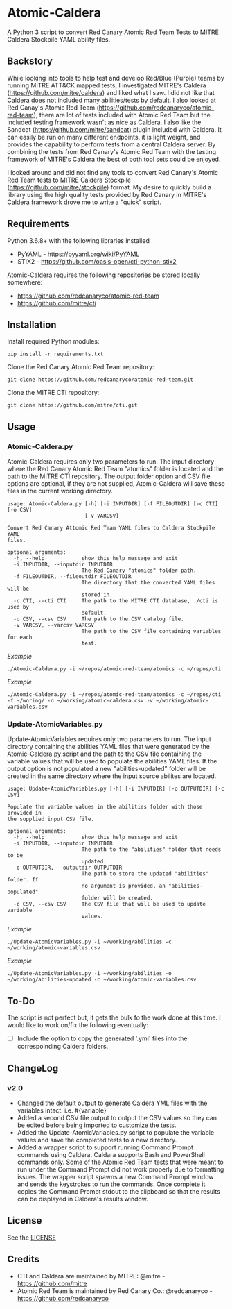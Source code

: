 # Atomic-Caldera
A Python 3 script to convert Red Canary Atomic Red Team Tests to MITRE Caldera Stockpile YAML ability files.

## Backstory
While looking into tools to help test and develop Red/Blue (Purple) teams by running MITRE ATT&CK mapped tests, I investigated MITRE's Caldera (https://github.com/mitre/caldera) and liked what I saw. I did not like that Caldera does not included many abilities/tests by default. I also looked at Red Canay's Atomic Red Team (https://github.com/redcanaryco/atomic-red-team), there are lot of tests included with Atomic Red Team but the included testing framework wasn't as nice as Caldera. I also like the Sandcat (https://github.com/mitre/sandcat) plugin included with Caldera. It can easily be run on many different endpoints, it is light weight, and provides the capability to perform tests from a central Caldera server. By combining the tests from Red Canary's Atomic Red Team with the testing framework of MITRE's Caldera the best of both tool sets could be enjoyed.

I looked around and did not find any tools to convert Red Canary's Atomic Red Team tests to MITRE Caldera Stockpile (https://github.com/mitre/stockpile) format. My desire to quickly build a library using the high quality tests provided by Red Canary in MITRE's Caldera framework drove me to write a "quick" script.

## Requirements
Python 3.6.8+ with the following libraries installed
* PyYAML - https://pyyaml.org/wiki/PyYAML
* STIX2 - https://github.com/oasis-open/cti-python-stix2

Atomic-Caldera requires the following repositories be stored locally somewhere:
* https://github.com/redcanaryco/atomic-red-team
* https://github.com/mitre/cti

## Installation
Install required Python modules:
```
pip install -r requirements.txt
```
Clone the Red Canary Atomic Red Team repository:
```
git clone https://github.com/redcanaryco/atomic-red-team.git
```
Clone the MITRE CTI repository:
```
git clone https://github.com/mitre/cti.git
```

## Usage
### Atomic-Caldera.py
Atomic-Caldera requires only two parameters to run. The input directory where the Red Canary Atomic Red Team "atomics" folder is located and the path to the MITRE CTI repository. The output folder option and CSV file options are optional, if they are not supplied, Atomic-Caldera will save these files in the current working directory.
```
usage: Atomic-Caldera.py [-h] [-i INPUTDIR] [-f FILEOUTDIR] [-c CTI] [-o CSV]
                         [-v VARCSV]

Convert Red Canary Attomic Red Team YAML files to Caldera Stockpile YAML
files.

optional arguments:
  -h, --help            show this help message and exit
  -i INPUTDIR, --inputdir INPUTDIR
                        The Red Canary "atomics" folder path.
  -f FILEOUTDIR, --fileoutdir FILEOUTDIR
                        The directory that the converted YAML files will be
                        stored in.
  -c CTI, --cti CTI     The path to the MITRE CTI database, ./cti is used by
                        default.
  -o CSV, --csv CSV     The path to the CSV catalog file.
  -v VARCSV, --varcsv VARCSV
                        The path to the CSV file containing variables for each
                        test.
```

*Example*
```
./Atomic-Caldera.py -i ~/repos/atomic-red-team/atomics -c ~/repos/cti
```
*Example*
```
./Atomic-Caldera.py -i ~/repos/atomic-red-team/atomics -c ~/repos/cti -f ~/woring/ -o ~/working/atomic-caldera.csv -v ~/working/atomic-variables.csv
```
### Update-AtomicVariables.py
Update-AtomicVariables requires only two parameters to run. The input directory containing the abilities YAML files that were generated by the Atomic-Caldera.py script and the path to the CSV file containing the variable values that will be used to populate the abilities YAML files. If the output option is not populated a new "abilities-updated" folder will be created in the same directory where the input source abilites are located.
```
usage: Update-AtomicVariables.py [-h] [-i INPUTDIR] [-o OUTPUTDIR] [-c CSV]

Populate the variable values in the abilities folder with those provided in
the supplied input CSV file.

optional arguments:
  -h, --help            show this help message and exit
  -i INPUTDIR, --inputdir INPUTDIR
                        The path to the "abilities" folder that needs to be
                        updated.
  -o OUTPUTDIR, --outputdir OUTPUTDIR
                        The path to store the updated "abilities" folder. If
                        no argument is provided, an "abilities-populated"
                        folder will be created.
  -c CSV, --csv CSV     The CSV file that will be used to update variable
                        values.
```

*Example*
```
./Update-AtomicVariables.py -i ~/working/abilities -c ~/working/atomic-variables.csv
````
*Example*
```
./Update-AtomicVariables.py -i ~/working/abilities -o ~/working/abilities-updated -c ~/working/atomic-variables.csv
```
## To-Do
The script is not perfect but, it gets the bulk fo the work done at this time. I would like to work on/fix the following eventually:
- [ ] Include the option to copy the generated '.yml' files into the correspoinding Caldera folders.
## ChangeLog
### v2.0
* Changed the default output to generate Caldera YML files with the variables intact. i.e. #{variable}
* Added a second CSV file output to output the CSV values so they can be edited before being imported to customize the tests.
* Added the Update-AtomicVariables.py script to populate the variable values and save the completed tests to a new directory.
* Added a wrapper script to support running Command Prompt commands using Caldera. Caldara supports Bash and PowerShell commands only. Some of the Atomic Red Team tests that were meant to run under the Command Prompt did not work properly due to formatting issues. The wrapper script spawns a new Command Prompt window and sends the keystrokes to run the commands. Once complete it copies the Command Prompt stdout to the clipboard so that the results can be displayed in Caldera's results window.
## License
See the [LICENSE](https://github.com/xenoscr/Atomic-Caldera/blob/master/LICENSE)

## Credits
* CTI and Caldara are maintained by MITRE: @mitre - https://github.com/mitre
* Atomic Red Team is maintained by Red Canary Co.: @redcanaryco - https://github.com/redcanaryco
